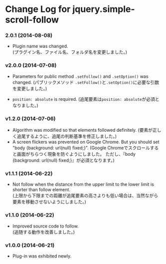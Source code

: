 # Change Log for jquery.simple-scroll-follow

### 2.0.1 (2014-08-08)
- Plugin name was changed.  
  (プラグイン名、ファイル名、フォルダ名を変更しました。)

### v2.0.0 (2014-07-08)
- Parameters for public method `.setFollow()` and `.setOption()` was changed.
  (パブリックメソッド `.setFollow()`と`.setOption()`に必要な引数を変更しました。)

- `position: absolute` is required.
  (追尾要素は`position: absolute`が必須となりました。)

### v1.2.0 (2014-07-06)
- Algorithm was modified so that elements followed definitely.
  (要素が正しく追尾するように、追尾の判断基準を修正しました。)
- A screen flickers was prevented on Google Chrome.
  But you should set "body {background: url(null) fixed;}".
  (Google Chromeでスクロールすると画面がちらつく現象を防ぐようにしました。
  ただし、『body {background: url(null) fixed;}』が必須となります。)

### v1.1.1 (2014-06-22)
- Not follow when the distance from the upper limit to the lower limit is shorter than follow element.  
  (上限から下限までの距離が追尾要素の高さよりも低い場合は、当然ながら要素を移動させないようにしました。)

### v1.1.0 (2014-06-22)
- Improved source code to follow.  
  (追随する動作を改善しました。)

### v1.0.0 (2014-06-21)
- Plug-in was exhibited newly.